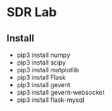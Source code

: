 # SDR Lab

## Install
- pip3 install numpy
- pip3 install scipy
- pip3 install matplotlib
- pip3 install Flask
- pip3 install gevent
- pip3 install gevent-websocket
- pip3 install flask-mysql
